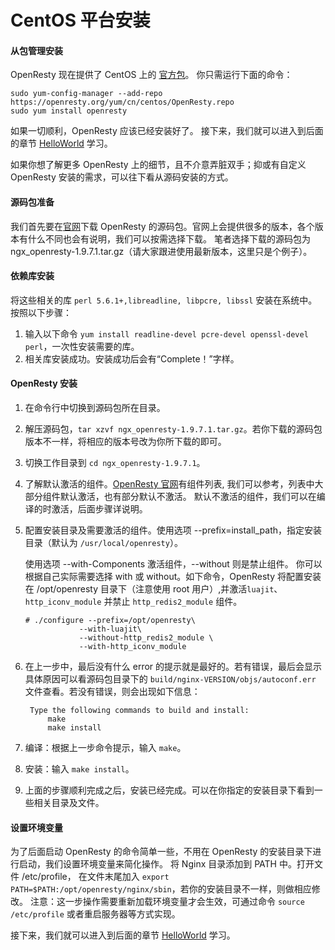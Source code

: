 # CentOS 平台安装

#### 从包管理安装

OpenResty 现在提供了 CentOS 上的 [官方包](http://openresty.org/cn/linux-packages.html)。
你只需运行下面的命令：

```
sudo yum-config-manager --add-repo https://openresty.org/yum/cn/centos/OpenResty.repo
sudo yum install openresty
```

如果一切顺利，OpenResty 应该已经安装好了。
接下来，我们就可以进入到后面的章节 [HelloWorld](helloworld.md) 学习。

如果你想了解更多 OpenResty 上的细节，且不介意弄脏双手；抑或有自定义 OpenResty 安装的需求，可以往下看从源码安装的方式。

#### 源码包准备

我们首先要在[官网](http://openresty.org/)下载 OpenResty 的源码包。官网上会提供很多的版本，各个版本有什么不同也会有说明，我们可以按需选择下载。
笔者选择下载的源码包为 ngx_openresty-1.9.7.1.tar.gz（请大家跟进使用最新版本，这里只是个例子）。

#### 依赖库安装

将这些相关的库 `perl 5.6.1+,libreadline, libpcre, libssl` 安装在系统中。
按照以下步骤：

1. 输入以下命令 ```yum install readline-devel pcre-devel openssl-devel perl```，一次性安装需要的库。
2. 相关库安装成功。安装成功后会有“Complete！”字样。

#### OpenResty 安装

1. 在命令行中切换到源码包所在目录。
2. 解压源码包，```tar xzvf ngx_openresty-1.9.7.1.tar.gz```。若你下载的源码包版本不一样，将相应的版本号改为你所下载的即可。
3. 切换工作目录到 `cd ngx_openresty-1.9.7.1`。
4. 了解默认激活的组件。[OpenResty 官网](http://openresty.org/)有组件列表, 我们可以参考，列表中大部分组件默认激活，也有部分默认不激活。
默认不激活的组件，我们可以在编译的时激活，后面步骤详说明。
5. 配置安装目录及需要激活的组件。使用选项 --prefix=install_path，指定安装目录（默认为 `/usr/local/openresty`）。

	使用选项 --with-Components 激活组件，--without 则是禁止组件。
	你可以根据自己实际需要选择 with 或 without。如下命令，OpenResty 将配置安装在 /opt/openresty 目录下（注意使用 root 用户）,并激活`luajit`、`http_iconv_module` 并禁止 `http_redis2_module` 组件。

	```shell
	# ./configure --prefix=/opt/openresty\
				--with-luajit\
	            --without-http_redis2_module \
	            --with-http_iconv_module
	```

6. 在上一步中，最后没有什么 error 的提示就是最好的。若有错误，最后会显示
具体原因可以看源码包目录下的 `build/nginx-VERSION/objs/autoconf.err` 文件查看。若没有错误，则会出现如下信息：

	```shell
	 Type the following commands to build and install:
	     make
	     make install
	```

7. 编译：根据上一步命令提示，输入 `make`。
8. 安装：输入 `make install`。
9. 上面的步骤顺利完成之后，安装已经完成。可以在你指定的安装目录下看到一些相关目录及文件。

#### 设置环境变量

为了后面启动 OpenResty 的命令简单一些，不用在 OpenResty 的安装目录下进行启动，我们设置环境变量来简化操作。
将 Nginx 目录添加到 PATH 中。打开文件 /etc/profile，
在文件末尾加入 `export PATH=$PATH:/opt/openresty/nginx/sbin`，若你的安装目录不一样，则做相应修改。
注意：这一步操作需要重新加载环境变量才会生效，可通过命令 `source /etc/profile` 或者重启服务器等方式实现。

接下来，我们就可以进入到后面的章节 [HelloWorld](helloworld.md) 学习。

